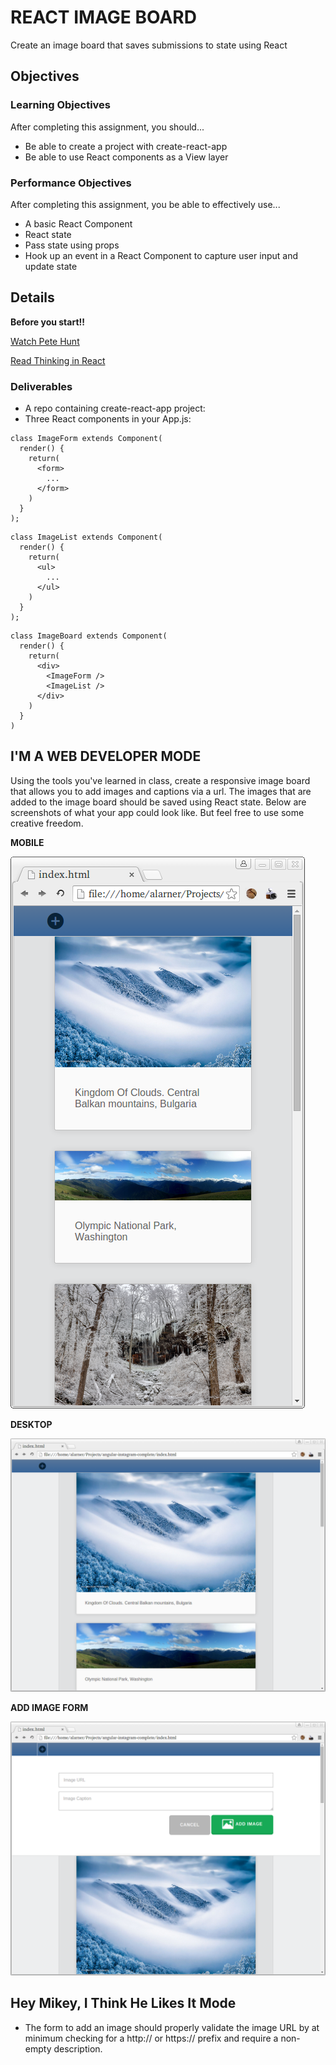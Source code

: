 # REACT IMAGE BOARD

Create an image board that saves submissions to state using React

## Objectives

### Learning Objectives

After completing this assignment, you should...

* Be able to create a project with create-react-app
* Be able to use React components as a View layer

### Performance Objectives

After completing this assignment, you be able to effectively use...

* A basic React Component
* React state
* Pass state using props
* Hook up an event in a React Component to capture user input and update state

## Details

**Before you start!!**

[Watch Pete Hunt](https://youtu.be/x7cQ3mrcKaY)

[Read Thinking in React](https://reactjs.org/docs/thinking-in-react.html)

### Deliverables

* A repo containing create-react-app project:
* Three React components in your App.js:

```
class ImageForm extends Component(
  render() {
    return(
      <form>
        ...
      </form>
    )
  }
);
```
```
class ImageList extends Component(
  render() {
    return(
      <ul>
        ...
      </ul>
    )
  }
);
```
```
class ImageBoard extends Component(
  render() {
    return(
      <div>
        <ImageForm />
        <ImageList />
      </div>
    )
  }
)
```

## I'M A WEB DEVELOPER MODE

Using the tools you've learned in class, create a responsive image board that allows you to add images and captions via a url. The images that are added to the image board should be saved using React state. Below are screenshots of what your app could look like. But feel free to use some creative freedom.

**MOBILE**

<img src="https://github.com/ccs-summer-2020/assignments/blob/master/react-image-board/mobile.png" />

**DESKTOP**

<img src="https://github.com/ccs-summer-2020/assignments/blob/master/react-image-board/desktop.png" />


**ADD IMAGE FORM**

<img src="https://github.com/ccs-summer-2020/assignments/blob/master/react-image-board/add.png" />


## Hey Mikey, I Think He Likes It Mode

- The form to add an image should properly validate the image URL by at minimum
  checking for a http:// or https:// prefix and require a non-empty description.
